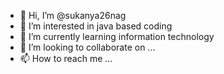 - 👋 Hi, I’m @sukanya26nag
- 👀 I’m interested in java based coding
- 🌱 I’m currently learning information technology
- 💞️ I’m looking to collaborate on ...
- 📫 How to reach me ...

<!---
sukanya26nag/sukanya26nag is a ✨ special ✨ repository because its `README.md` (this file) appears on your GitHub profile.
You can click the Preview link to take a look at your changes.
--->
